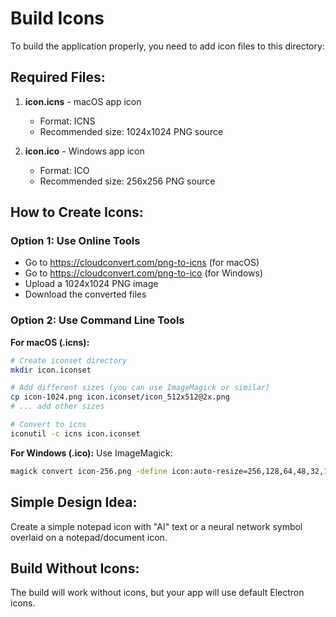 # Build Icons

To build the application properly, you need to add icon files to this directory:

## Required Files:

1. **icon.icns** - macOS app icon

   - Format: ICNS
   - Recommended size: 1024x1024 PNG source

2. **icon.ico** - Windows app icon
   - Format: ICO
   - Recommended size: 256x256 PNG source

## How to Create Icons:

### Option 1: Use Online Tools

- Go to https://cloudconvert.com/png-to-icns (for macOS)
- Go to https://cloudconvert.com/png-to-ico (for Windows)
- Upload a 1024x1024 PNG image
- Download the converted files

### Option 2: Use Command Line Tools

**For macOS (.icns):**

```bash
# Create iconset directory
mkdir icon.iconset

# Add different sizes (you can use ImageMagick or similar)
cp icon-1024.png icon.iconset/icon_512x512@2x.png
# ... add other sizes

# Convert to icns
iconutil -c icns icon.iconset
```

**For Windows (.ico):**
Use ImageMagick:

```bash
magick convert icon-256.png -define icon:auto-resize=256,128,64,48,32,16 icon.ico
```

## Simple Design Idea:

Create a simple notepad icon with "AI" text or a neural network symbol overlaid on a notepad/document icon.

## Build Without Icons:

The build will work without icons, but your app will use default Electron icons.
